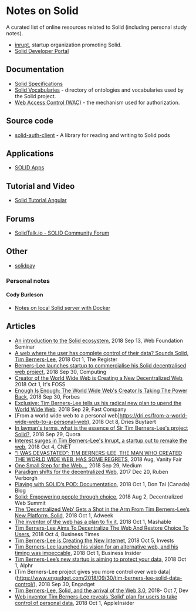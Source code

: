 # Notes on Solid

A curated list of online resources related to Solid (including personal study notes).

- [inrupt](https://www.inrupt.com/), startup organization promoting Solid.
- [Solid Developer Portal](https://solid.inrupt.com/docs/)

## Documentation

- [Solid Specifications](https://github.com/solid/solid-spec)
- [Solid Vocabularies](https://github.com/solid/vocab) - directory of ontologies and vocabularies used by the Solid project.
- [Web Access Control (WAC)](https://github.com/solid/web-access-control-spec) - the mechanism used for authorization.

## Source code

- [solid-auth-client](https://github.com/solid/solid-auth-client) - A library for reading and writing to Solid pods

## Applications

- [SOLID Apps](https://github.com/solid/solid-apps)

## Tutorial and Video

- [Solid Tutorial Angular](https://github.com/solid/solid-tutorial-angular)

## Forums

- [SolidTalk.io - SOLID Community Forum](https://www.SolidTalk.io)

## Other

- [solidpay](https://docs.solidpay.org/)

### Personal notes

#### Cody Burleson

- [Notes on local Solid server with Docker](cburleson/notes-local-solid-server-with-docker.md)

## Articles

- [An introduction to the Solid ecosystem](https://rubenverborgh.github.io/Web-Foundation-2018/), 2018 Sep 13, Web Foundation Seminar
- [A web where the user has complete control of their data? Sounds Solid, Tim Berners-Lee](https://www.theregister.co.uk/2018/10/01/tim_berners_lee_solid_inrupt/), 2018 Oct 1, The Register
- [Berners-Lee launches startup to commercialise his Solid decentralised web project](https://www.computing.co.uk/ctg/news/3063625/berners-lee-launches-startup-to-commercialise-his-solid-decentralised-web-project), 2018 Sep 30, Computing
- [Creator of the World Wide Web is Creating a New Decentralized Web](https://itsfoss.com/solid-decentralized-web/), 2018 Oct 1, It's FOSS
- [Enough Is Enough: The World Wide Web's Creator Is Taking The Power Back](https://www.forbes.com/sites/jasonevangelho/2018/09/30/enough-is-enough-death-to-the-world-wide-web-as-we-know-it/#2b4b33077007), 2018 Sep 30, Forbes
- [Exclusive: Tim Berners-Lee tells us his radical new plan to upend the World Wide Web](https://www.fastcompany.com/90243936/exclusive-tim-berners-lee-tells-us-his-radical-new-plan-to-upend-the-world-wide-web), 2018 Sep 29, Fast Company
- [From a world wide web to a personal web]https://dri.es/from-a-world-wide-web-to-a-personal-web), 2018 Oct 8, Dries Buytaert
- [In layman's terms, what is the essence of Sir Tim Berners-Lee's project Solid?](https://www.quora.com/In-laymans-terms-what-is-the-essence-of-Sir-Tim-Berners-Lees-project-Solid/answer/Ruben-Verborgh), 2018 Sep 29, Quora
- [Interest surges in Tim Berners-Lee's Inrupt, a startup out to remake the web](https://www.cnet.com/news/interest-surges-in-tim-berners-lees-inrupt-startup-to-remake-the-web/), 2018 Oct 4, CNET
- [“I WAS DEVASTATED”: TIM BERNERS-LEE, THE MAN WHO CREATED THE WORLD WIDE WEB, HAS SOME REGRETS](https://www.vanityfair.com/news/2018/07/the-man-who-created-the-world-wide-web-has-some-regrets), 2018 Aug, Vanity Fair 
- [One Small Step for the Web…](https://medium.com/@timberners_lee/one-small-step-for-the-web-87f92217d085), 2018 Sep 29, Medium
- [Paradigm shifts for the decentralized Web](https://ruben.verborgh.org/blog/2017/12/20/paradigm-shifts-for-the-decentralized-web/), 2017 Dec 20, Ruben Verborgh
- [Playing with SOLID’s POD: Documentation](http://dontai.com/wp/2018/10/01/playing-with-solids-pod-documentation/), 2018 Oct 1, Don Tai (Canada) Blog
- [Solid: Empowering people through choice](https://solid.github.io/dweb-summit-2018/), 2018 Aug 2, Decentralized Web Summit
- [The ‘Decentralized Web’ Gets a Shot in the Arm From Tim Berners-Lee’s New Platform, Solid](https://www.adweek.com/digital/the-decentralized-web-gets-a-shot-in-the-arm-from-tim-berners-lees-new-platform-solid/), 2018 Oct 1, Adweek
- [The inventor of the web has a plan to fix it](https://mashable.com/video/tim-berners-lee-new-decentralized-internet-solid-inrupt/#6iN34jWEaaqt), 2018 Oct 1, Mashable
- [Tim Berners-Lee Aims To Decentralize The Web And Restore Choice To Users](http://en.businesstimes.cn/articles/103713/20181004/tim-berners-lee-aims-decentralize-web-restore-choice-users.htm), 2018 Oct 4, Business Times
- [Tim Berners-Lee is Creating the New Internet](https://www.invests.com/2018/10/05/tim-berners-lee-is-creating-the-new-internet/), 2018 Oct 5, Invests
- [Tim Berners-Lee launched his vision for an alternative web, and his timing was impeccable](https://www.businessinsider.com/tim-berners-lee-reveals-vision-alternative-web-solid-2018-10), 2018 Oct 1, Business Insider
- [Tim Berners-Lee’s new startup is aiming to protect your data](http://www.alphr.com/startups/1009985/tim-berners-lee-s-new-startup-is-aiming-to-protect-your-data), 2018 Oct 1, Alphr
- [Tim Berners-Lee project gives you more control over web data] (https://www.engadget.com/2018/09/30/tim-berners-lee-solid-data-control/), 2018 Sep 30, Engadget
- [Tim Berners-Lee, Solid, and the arrival of the Web 3.0](https://dev.to/krtb/tim-berners-lee-solid-and-the-arrival-of-the-web-30-4fg7), 2018- Oct 7, Dev
- [Web inventor Tim Berners-Lee reveals 'Solid' plan for users to take control of personal data](https://appleinsider.com/articles/18/10/01/web-inventor-tim-berners-lee-reveals-solid-plan-for-users-to-take-control-of-personal-data), 2018 Oct 1, AppleInsider